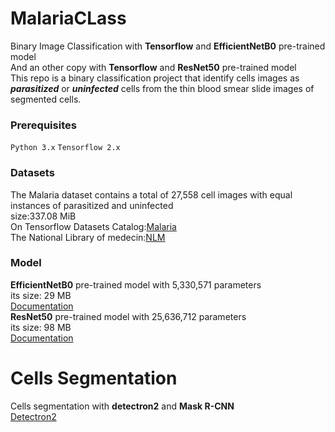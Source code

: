# MalariaCLass
Binary Image Classification with **Tensorflow** and **EfficientNetB0** pre-trained model <br>
And an other copy with **Tensorflow** and **ResNet50** pre-trained model <br> 
This repo is a binary classification project that identify cells images as **_parasitized_** or **_uninfected_** cells from the thin blood smear slide images of segmented cells.<br>
### Prerequisites 
`Python 3.x`
`Tensorflow 2.x`
### Datasets<br>
The Malaria dataset contains a total of 27,558 cell images with equal instances of parasitized and uninfected<br>
size:337.08 MiB<br>
On Tensorflow Datasets Catalog:[Malaria](https://www.tensorflow.org/datasets/catalog/malaria)<br>
The National Library of medecin:[NLM](https://lhncbc.nlm.nih.gov/LHC-publications/pubs/MalariaDatasets.html)<br>
### Model <br>
**EfficientNetB0** pre-trained model with 5,330,571	parameters<br>
its size: 29 MB  <br>
[Documentation](https://keras.io/api/applications/efficientnet/#efficientnetb0-function)<br>
**ResNet50** pre-trained model with 25,636,712	parameters<br>
its size: 98 MB  <br>
[Documentation](https://keras.io/api/applications/resnet/#resnet50-function)<br>
# Cells Segmentation <br>
Cells segmentation with **detectron2** and **Mask R-CNN** <br>
[Detectron2](https://github.com/facebookresearch/detectron2) 
